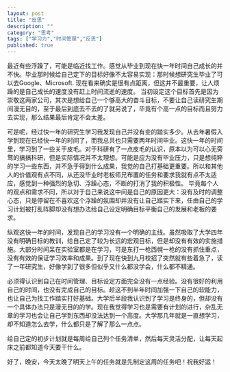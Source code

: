 ```yaml
---
layout: post
title: "反思"
description: ""
category: "思考"
tags: ["学习力","时间管理","反思"]
published: true
---
```


最近有些浮躁了，可能是临近找工作。感觉从毕业到现在快一年时间自己成长的并不快。毕业那时候给自己定下的目标好像不太容易实现：那时候想研究生毕业了可以去Google、Microsoft. 现在看来确实是很有点距离，但这并不最重要，让人烦躁的是自己成长的速度没有赶上时间流逝的速度。 当初设定这个目标首先是因为崇敬这两家公司，其次是想给自己一个够高大的奋斗目标，不要让自己读研究生期间漫无目的，至于最后到底去不去的了就另说了，毕竟有个高一点的目标而且努力去实现，那么结果最后肯定不会太差。

可是呢，经过快一年的研究生学习我发现自己并没有变的踏实多少。从去年暑假入学到现在已经快一年的时间了，而我总共也只需要两年时间毕业。这快一年的时间里，学习到了一些关于皮毛。对于科研有了一点皮毛的认识，原本以为可以心无旁骛的搞搞科研，但是实际情况并不太理想。可能是应为没有毕业压力，只是想纯粹的学习一些东西，并不急于得到什么成果，我觉的自己打基础更重要。所以和其他人的价值观有点不同，从还没毕业时老板师兄布置的任务和要求我就有点不太适应，感觉到一种强烈的急切、浮躁心态，不断的打消了我的积极性。 毕竟每个人的观点和需求不同，所以对于自己来说这中间是自己的原因更大：没有及时的调整心态，只是停留在不喜欢这个浮躁的氛围却并没有让自己踏实下来，任由自己的学习计划被打乱阵脚却没有想办法给自己设定明确目标平衡自己的发展和老板的要求。

纵观这快一年的时间，发现自己的学习没有一个明确的主线。虽然吸取了大学四年没有明确目标的教训，给自己定了较为长远的宏观目标，但是却没有有效的实施措施。大部分时间呆在实验室都是在学习，可是东打一枪西幌一枪的没有抓住重点，没有有效的保证学习效率和成果。到了现在快到九月校招了突然就有些着急了，读了一年研究生，好像学到了很多但似乎又什么都没学会，什么都不精通。

必须得认识到自己在时间管理、目标设定方面完全没有一点经验。没有很好的利用自己的时间，也没有完成自己的目标。趁这不到半年时间加强一下自己的软能力，也让自己为找工作踏实打好基础。大学后半段我认识到了学习是终身的，但却没有一个具体办法只是漫无目的的学。现在我觉得学习也是需要有计划的进行，杂乱无章的学习也会让自己学到东西却没法达到一个高度。大学那几年就是一直想学习，却不知道怎么去学，什么都只是了解了那么一点点。

给自己定的初步计划就是每周给自己列个任务清单，然后每天灵活分配，让每天起床之前都知道今天要干什么。

好了，晚安，今天太晚了明天上午的任务就是先制定这周的任务吧！祝我好运！